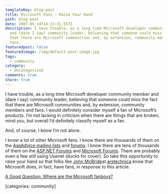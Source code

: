```yaml
---
templateKey: blog-post
title: Microsoft Fans – Raise Your Hand
path: blog-post
date: 2007-05-14T14:13:31.557Z
description: I have trouble, as a long time Microsoft developer community member
  and (dare I say) community leader, believing that someone could miss the fact
  that there are Microsoft communities and, by extension, community members and
  fans.
featuredpost: false
featuredimage: /img/default-post-image.jpg
tags:
  - community
category:
  - Uncategorized
comments: true
share: true
---
```

<!--StartFragment-->

I have trouble, as a long time Microsoft developer community member and (dare I say) community leader, believing that someone could miss the fact that there are Microsoft communities and, by extension, community members and fans. I would definitely consider myself a fan of Microsoft’s products. I’m not lacking in criticism when there are things that are broken, mind you, but overall I’d definitely classify myself as a fan.

And, of course, I know I’m not alone.

I know a lot of other Microsoft fans. I know there are thousands of them on the [AspAdvice mailing lists](http://aspadvice.com/lists) and [forums](http://aspadvice.com/forums). I know there are tens of thousands of them on the [ASP.NET Forums](http://forums.asp.net/) and [Microsoft Forums](http://forums.microsoft.com/). There are probably even a few still using Usenet (ducks for cover). So take this opportunity to raise your hand so that folks like [John McBride](http://arstechnica.com/authors.ars/johnmcbride)at [arstechnica](http://arstechnica.com/index.ars) know that Microsoft does, in fact, have fans, in response to this article:

[A Good Question: Where are the Microsoft fanboys?](http://arstechnica.com/journals/microsoft.ars/2007/05/14/good-question-where-are-the-ms-fanboys)

\[categories: community]

<!--EndFragment-->